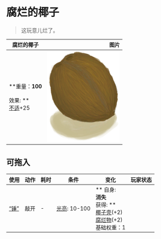 # 腐烂的椰子  
> 这玩意儿烂了。  
  
  腐烂的椰子  |   图片   
 ----  |  ----:   
 **重量：**100<br><br>** 效果: **<br>[不适](Discomfort.md)+25  |  ![](Sprite/Coconut.png)   
  
## 可拖入  
使用  |  动作  |  耗时  |  条件  |  变化  |  玩家状态  
----  |  ----  |  ----  |  ----  |  ----  |  ----  
[“锤”](tag_Hammer.md)  |  敲开  |  -  |  [光亮](Light.md): 10-100  |  ** 自身: **<br>消失<br>** 获得: **<br>[椰子壳](CoconutShell.md)(+2)<br>[腐烂物](RottenRemains.md)(+2)<br>基础权重：1<br>  |    
